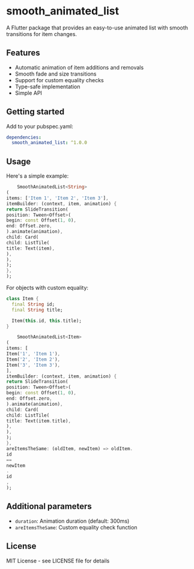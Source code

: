 # smooth_animated_list

A Flutter package that provides an easy-to-use animated list with smooth transitions for item changes.

## Features

- Automatic animation of item additions and removals
- Smooth fade and size transitions
- Support for custom equality checks
- Type-safe implementation
- Simple API

## Getting started

Add to your pubspec.yaml:

```yaml
dependencies:
  smooth_animated_list: ^1.0.0
```

## Usage

Here's a simple example:

```dart
    SmoothAnimatedList<String>
(
items: ['Item 1', 'Item 2', 'Item 3'],
itemBuilder: (context, item, animation) {
return SlideTransition(
position: Tween<Offset>(
begin: const Offset(1, 0),
end: Offset.zero,
).animate(animation),
child: Card(
child: ListTile(
title: Text(item),
),
),
);
},
);
```

For objects with custom equality:

```dart
class Item {
  final String id;
  final String title;

  Item(this.id, this.title);
}
```

```dart
    SmoothAnimatedList<Item>
(
items: [
Item('1', 'Item 1'),
Item('2', 'Item 2'),
Item('3', 'Item 3'),
],
itemBuilder: (context, item, animation) {
return SlideTransition(
position: Tween<Offset>(
begin: const Offset(1, 0),
end: Offset.zero,
).animate(animation),
child: Card(
child: ListTile(
title: Text(item.title),
),
),
);
},
areItemsTheSame: (oldItem, newItem) => oldItem.
id
==
newItem
.
id
,
);
```

## Additional parameters

- `duration`: Animation duration (default: 300ms)
- `areItemsTheSame`: Custom equality check function

## License

MIT License - see LICENSE file for details